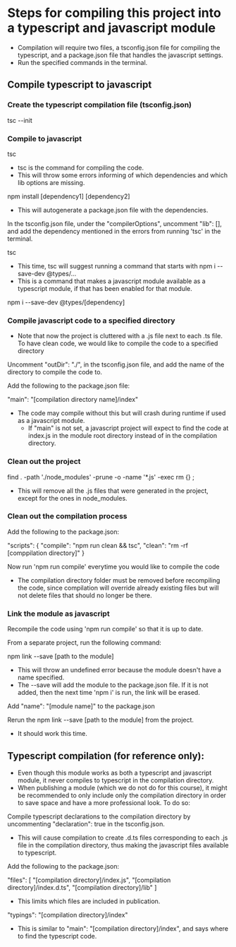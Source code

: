 # Steps for compiling this project into a typescript and javascript module
- Compilation will require two files, a tsconfig.json file for compiling the typescript, and a package.json file that handles the javascript settings.
- Run the specified commands in the terminal.


## Compile typescript to javascript

### Create the typescript compilation file (tsconfig.json)

tsc --init

### Compile to javascript

tsc

- tsc is the command for compiling the code.
- This will throw some errors informing of which dependencies and which lib options are missing.

npm install [dependency1] [dependency2]
- This will autogenerate a package.json file with the dependencies.

In the tsconfig.json file, under the "compilerOptions", uncomment "lib": [], and add the dependency mentioned in the errors from running 'tsc' in the terminal.

tsc

- This time, tsc will suggest running a command that starts with npm i --save-dev @types/...
- This is a command that makes a javascript module available as a typescript module, if that has been enabled for that module.

npm i --save-dev @types/[dependency]

### Compile javascript code to a specified directory
- Note that now the project is cluttered with a .js file next to each .ts file. To have clean code, we would like to compile the code to a specified directory

Uncomment  "outDir": "./", in the tsconfig.json file, and add the name of the directory to compile the code to.

Add the following to the package.json file:

"main": "[compilation directory name]/index"
- The code may compile without this but will crash during runtime if used as a javascript module. 
    - If "main" is not set, a javascript project will expect to find the code at index.js in the module root directory instead of in the compilation directory.

### Clean out the project
find . -path './node_modules' -prune -o -name '*.js' -exec rm {} \;
- This will remove all the .js files that were generated in the project, except for the ones in node_modules.

### Clean out the compilation process
Add the following to the package.json:

"scripts": {
    "compile": "npm run clean && tsc",
    "clean": "rm -rf [comppilation directory]"
  }

Now run 'npm run compile' everytime you would like to compile the code
- The compilation directory folder must be removed before recompiling the code, since compilation will override already existing files but will not delete files that should no longer be there.


### Link the module as javascript
Recompile the code using 'npm run compile' so that it is up to date.

From a separate project, run the following command:

npm link --save [path to the module]
- This will throw an undefined error because the module doesn't have a name specified.
- The --save will add the module to the package.json file. If it is not added, then the next time 'npm i' is run, the link will be erased.

Add "name": "[module name]" to the package.json

Rerun the npm link --save [path to the module] from the project.
- It should work this time. 


## Typescript compilation (for reference only):
- Even though this module works as both a typescript and javascript module, it never compiles to typescript in the compilation directory.
- When publishing a module (which we do not do for this course), it might be recommended to only include only the compilation directory in order to save space and have a more professional look. To do so:

Compile typescript declarations to the compilation directory by uncommenting "declaration": true in the tsconfig.json. 
- This will cause compilation to create .d.ts files corresponding to each .js file in the compilation directory, thus making the javascript files available to typescript.

Add the following to the package.json:

"files": [
    "[compilation directory]/index.js",
    "[compilation directory]/index.d.ts",
    "[compilation directory]/lib"
  ]
- This limits which files are included in publication.

"typings": "[compilation directory]/index"
- This is similar to "main": "[compilation directory]/index", and says where to find the typescript code.

